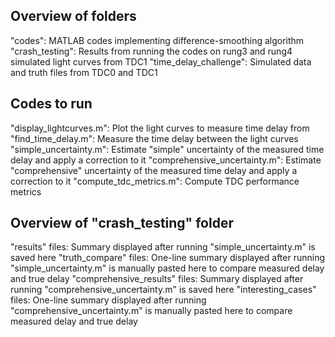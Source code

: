 Overview of folders
-------------------
"codes": MATLAB codes implementing difference-smoothing algorithm 
"crash_testing": Results from running the codes on rung3 and rung4 simulated light curves from TDC1
"time_delay_challenge": Simulated data and truth files from TDC0 and TDC1

Codes to run
------------
"display_lightcurves.m": Plot the light curves to measure time delay from
"find_time_delay.m": Measure the time delay between the light curves
"simple_uncertainty.m": Estimate "simple" uncertainty of the measured time delay and apply a correction to it
"comprehensive_uncertainty.m": Estimate "comprehensive" uncertainty of the measured time delay and apply a correction to it
"compute_tdc_metrics.m": Compute TDC performance metrics

Overview of "crash_testing" folder
----------------------------------
"results" files: Summary displayed after running "simple_uncertainty.m" is saved here
"truth_compare" files: One-line summary displayed after running "simple_uncertainty.m" is manually pasted here to compare 
                       measured delay and true delay 
"comprehensive_results" files: Summary displayed after running "comprehensive_uncertainty.m" is saved here
"interesting_cases" files: One-line summary displayed after running "comprehensive_uncertainty.m" is manually pasted here to 
                           compare measured delay and true delay
